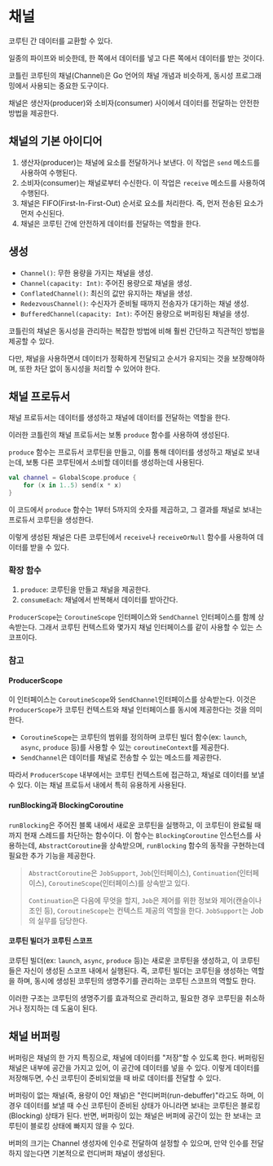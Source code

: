 # 채널

코루틴 간 데이터를 교환할 수 있다.

일종의 파이프와 비슷한데, 한 쪽에서 데이터를 넣고 다른 쪽에서 데이터를 받는 것이다.

코틀린 코루틴의 채널(Channel)은 Go 언어의 채널 개념과 비슷하게, 동시성 프로그래밍에서 사용되는 중요한 도구이다.

채널은 생산자(producer)와 소비자(consumer) 사이에서 데이터를 전달하는 안전한 방법을 제공한다.

## 채널의 기본 아이디어

1. 생산자(producer)는 채널에 요소를 전달하거나 보낸다. 이 작업은 `send` 메소드를 사용하여 수행된다.
2. 소비자(consumer)는 채널로부터 수신한다. 이 작업은 `receive` 메소드를 사용하여 수행된다.
3. 채널은 FIFO(First-In-First-Out) 순서로 요소를 처리한다. 즉, 먼저 전송된 요소가 먼저 수신된다.
4. 채널은 코루틴 간에 안전하게 데이터를 전달하는 역할을 한다.

## 생성

- `Channel()`: 무한 용량을 가지는 채널을 생성.
- `Channel(capacity: Int)`: 주어진 용량으로 채널을 생성.
- `ConflatedChannel()`: 최신의 값만 유지하는 채널을 생성.
- `RedezvousChannel()`: 수신자가 준비될 때까지 전송자가 대기하는 채널 생성.
- `BufferedChannel(capacity: Int)`: 주어진 용량으로 버퍼링된 채널을 생성.

코틀린의 채널은 동시성을 관리하는 복잡한 방법에 비해 훨씬 간단하고 직관적인 방법을 제공할 수 있다.

다만, 채널을 사용하면서 데이터가 정확하게 전달되고 순서가 유지되는 것을 보장해야하며, 또한 차단 없이 동시성을 처리할 수 있어야 한다.

## 채널 프로듀서

채널 프로듀서는 데이터를 생성하고 채널에 데이터를 전달하는 역할을 한다.

이러한 코틀린의 채널 프로듀서는 보통 `produce` 함수를 사용하여 생성된다.

`produce` 함수는 프로듀서 코루틴을 만들고, 이를 통해 데이터를 생성하고 채널로 보내는데, 보통 다른 코루틴에서 소비할 데이터를 생성하는데 사용된다.

```kotlin
val channel = GlobalScope.produce {
    for (x in 1..5) send(x * x)
}
```

이 코드에서 `produce` 함수는 1부터 5까지의 숫자를 제곱하고, 그 결과를 채널로 보내는 프로듀서 코루틴을 생성한다.

이렇게 생성된 채널은 다른 코루틴에서 `receive`나 `receiveOrNull` 함수를 사용하여 데이터를 받을 수 있다.

### 확장 함수

1. `produce`: 코루틴을 만들고 채널을 제공한다.
2. `consumeEach`: 채널에서 반복해서 데이터를 받아간다.

`ProducerScope`는 `CoroutineScope` 인터페이스와 `SendChannel` 인터페이스를 함께 상속받는다. 그래서 코루틴 컨텍스트와 몇가지 채널 인터페이스를 같이 사용할 수 있는 스코프이다.

### 참고

#### ProducerScope

이 인터페이스는 `CoroutineScope`와 `SendChannel`인터페이스를 상속받는다. 이것은 `ProducerScope`가 코루틴 컨텍스트와 채널 인터페이스를 동시에
제공한다는 것을 의미한다.

- `CoroutineScope`는 코루틴의 범위를 정의하며 코루틴 빌더 함수(ex: `launch`, `async`, `produce` 등)를 사용할 수 있는 `coroutineContext`를 제공한다.
- `SendChannel`은 데이터를 채널로 전송할 수 있는 메소드를 제공한다.

따라서 `ProducerScope` 내부에서는 코루틴 컨텍스트에 접근하고, 채널로 데이터를 보낼 수 있다.
이는 채널 프로듀서 내에서 특히 유용하게 사용된다.

#### runBlocking과 BlockingCoroutine

`runBlocking`은 주어진 블록 내에서 새로운 코루틴을 실행하고, 이 코루틴이 완료될 때까지 현재 스레드를 차단하는 함수이다.
이 함수는 `BlockingCoroutine` 인스턴스를 사용하는데, `AbstractCoroutine`을 상속받으며, `runBlocking` 함수의 동작을 구현하는데 필요한 추가 기능을 제공한다.

> `AbstractCoroutine`은 `JobSupport`, `Job`(인터페이스), `Continuation`(인터페이스), `CoroutineScope`(인터페이스)를 상속받고 있다.
>
> `Continuation`은 다음에 무엇을 할지, `Job`은 제어를 위한 정보와 제어(캔슬이나 조인 등), `CoroutineScope`는 컨텍스트 제공의 역할을 한다.
> `JobSupport`는 Job의 실무를 담당한다.

#### 코루틴 빌더가 코루틴 스코프

코루틴 빌더(ex: `launch`, `async`, `produce` 등)는 새로운 코루틴을 생성하고, 이 코루틴들은 자신이 생성된 스코프 내에서 실행된다. 즉, 코루틴 빌더는 코루틴을 생성하는 역할을 하며,
동시에 생성된 코루틴의 생명주기를 관리하는 코루틴 스코프의 역할도 한다.

이러한 구조는 코루틴의 생명주기를 효과적으로 관리하고, 필요한 경우 코루틴을 취소하거나 정지하는 데 도움이 된다.

## 채널 버퍼링

버퍼링은 채널의 한 가지 특징으로, 채널에 데이터를 "저장"할 수 있도록 한다. 버퍼링된 채널은 내부에 공간을 가지고 있어, 이 공간에 데이터를 넣을 수 있다. 이렇게 데이터를 저장해두면, 수신 코루틴이 준비되었을
때 바로 데이터를 전달할 수 있다.

버퍼링이 없는 채널(즉, 용량이 0인 채널)은 "런디버퍼(run-debuffer)"라고도 하며, 이 경우 데이터를 보낼 때 수신 코루틴이 준비된 상태가 아니라면 보내는 코루틴은 블로킹(Blocking) 상태가 된다.
반면, 버퍼링이 있는 채널은 버퍼에 공간이 있는 한 보내는 코루틴이 블로킹 상태에 빠지지 않을 수 있다.

버퍼의 크기는 Channel 생성자에 인수로 전달하여 설정할 수 있으며, 만약 인수를 전달하지 않는다면 기본적으로 런디버퍼 채널이 생성된다.